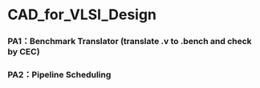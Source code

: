 # CAD_for_VLSI_Design
### PA1：Benchmark Translator (translate .v to .bench and check by CEC)
### PA2：Pipeline Scheduling
